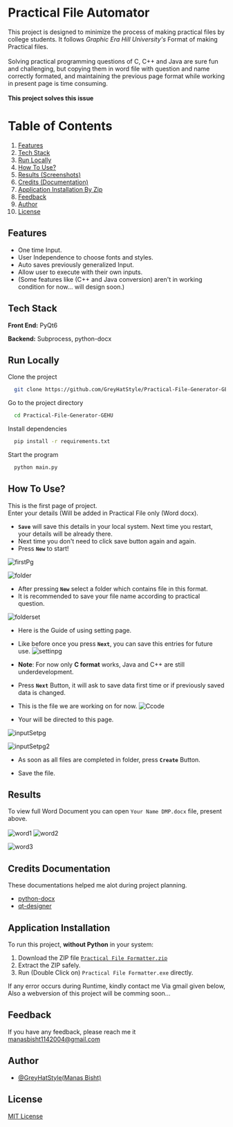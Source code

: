 
# Practical File Automator

This project is designed to minimize the process of making practical files by college students. It follows *Graphic Era Hill University's* Format of making Practical files.
\
\
Solving practical programming questions of C, C++ and Java are sure fun and challenging, but copying them in word file with question and name correctly formated, and maintaining the previous page format while working in present page is time consuming.
\
\
**This project solves this issue**


# Table of Contents
1. [Features](#features)
2. [Tech Stack](#tech-stack)
3. [Run Locally](#run-locally)
4. [How To Use?](#how-to-use)
5. [Results (Screenshots)](#results)
6. [Credits (Documentation)](#credits-documentation)
7. [Application Installation By Zip](#application-installation)
8. [Feedback](#feedback)
9. [Author](#author)
10. [License](#license)


## Features

- One time Input.
- User Independence to choose fonts and styles.
- Auto saves previously generalized Input.
- Allow user to execute with their own inputs.
- (Some features like (C++ and Java conversion) aren't in working condition for now... will design soon.)

## Tech Stack

**Front End:** PyQt6

**Backend:** Subprocess, python-docx 



## Run Locally

Clone the project

```bash
  git clone https://github.com/GreyHatStyle/Practical-File-Generator-GEHU.git
```

Go to the project directory

```bash
  cd Practical-File-Generator-GEHU
```

Install dependencies

```bash
  pip install -r requirements.txt
```

Start the program

```bash
  python main.py
```

## How To Use?
This is the first page of project.
\
Enter your details (Will be added in Practical File only (Word docx).
*  **`Save`** will save this details in your local system. Next time you restart, your details will be already there.
* Next time you don't need to click save button again and again.
* Press **`New`** to start!

![firstPg](https://github.com/GreyHatStyle/Project-File-Generator/assets/88678715/f3557cac-61a6-480e-9b5e-c3581572df6a)


![folder](https://github.com/GreyHatStyle/Project-File-Generator/assets/88678715/49a1383a-7f5b-4794-a2eb-0a11a56049e6)

* After pressing **`New`** select a folder which contains file in this format.
* It is recommended to save your file name according to  practical question.

![folderset](https://github.com/GreyHatStyle/Project-File-Generator/assets/88678715/c4f9a0a8-8818-4920-a4be-75122b757525)

* Here is the Guide of using setting page.
* Like before once you press **`Next`**, you can save this entries for future use.
![settinpg](https://github.com/GreyHatStyle/Project-File-Generator/assets/88678715/1f355afa-28ed-4f3b-a7af-7f620a9d63dc)

* **Note**: For now only **C format** works, Java and C++ are still underdevelopment.

* Press **`Next`** Button, it will ask to save data first time or if previously saved data is changed.

* This is the file we are working on for now.
![Ccode](https://github.com/GreyHatStyle/Project-File-Generator/assets/88678715/b3197945-1fa4-49e4-8f21-50e2ccd8a00b)

* Your will be directed to this page.

![inputSetpg](https://github.com/GreyHatStyle/Project-File-Generator/assets/88678715/30b7e1cf-a420-4a27-a787-9749bf09fb5e)

![inputSetpg2](https://github.com/GreyHatStyle/Project-File-Generator/assets/88678715/a0aab51d-ea56-410b-8030-efeeeb2ad5ae)

* As soon as all files are completed in folder, press **`Create`** Button.

* Save the file.

## Results
To view full Word Document you can open  `Your Name DMP.docx` file, present above.
\
\
![word1](https://github.com/GreyHatStyle/Project-File-Generator/assets/88678715/1a1e7f13-804a-4ef7-8e84-8cc7517c17be)
![word2](https://github.com/GreyHatStyle/Project-File-Generator/assets/88678715/653ff6f3-65d9-4eef-8e47-fb9b9e5afa27)

![word3](https://github.com/GreyHatStyle/Project-File-Generator/assets/88678715/a1b640c9-1be3-4c63-b2e1-48d6ba82993e)





## Credits Documentation
These documentations helped me alot during project planning.
- [python-docx](https://python-docx.readthedocs.io/en/latest/)
- [qt-designer](https://www.pythontutorial.net/pyqt/qt-designer/)

## Application Installation
To run this project, **without Python** in your system: 
1. Download the ZIP file [`Practical File Formatter.zip`](Practical%20File%20Formatter.zip)
2. Extract the ZIP safely.
3. Run (Double Click on) `Practical File Formatter.exe` directly.

If any error occurs during Runtime, kindly contact me Via gmail given below, Also a webversion of this project will be comming soon...


## Feedback
If you have any feedback, please reach me it manasbisht1142004@gmail.com



## Author

- [@GreyHatStyle(Manas Bisht)](https://github.com/GreyHatStyle)

## License
[MIT License](LICENSE)
